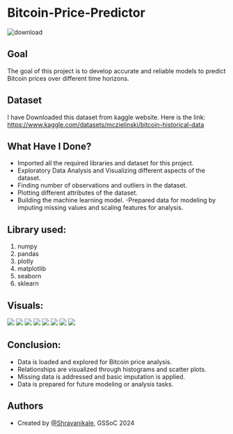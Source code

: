 
# Bitcoin-Price-Predictor 
![download](https://encrypted-tbn0.gstatic.com/images?q=tbn:ANd9GcS2_tVmolzIX_fgPQQetqyTdjriVs7erXGNQ5MeUWAmCLUNBbtW12Al_rn9hUeLEXI0ehk&usqp=CAU)


## Goal

The goal of this project is to develop accurate and reliable models to predict Bitcoin prices over different time horizons.
## Dataset
I have Downloaded this dataset from kaggle website. Here is the link: https://www.kaggle.com/datasets/mczielinski/bitcoin-historical-data
## What Have I Done?

- Imported all the required libraries and dataset for this project.
- Exploratory Data Analysis and Visualizing different aspects of the dataset.
- Finding number of observations and outliers in the dataset.
- Plotting different attributes of the dataset.
- Building the machine learning model.
-Prepared data for modeling by imputing missing values and scaling features for analysis.


## Library used:
1. numpy
2. pandas
3. plotly 
4. matplotlib
5. seaborn
6. sklearn
## Visuals:

<img src = "https://github.com/Shravanikale/bitcoin/blob/main/BC1.png"/>
<img src = "https://github.com/Shravanikale/bitcoin/blob/main/BC2.png"/>
<img src = "https://github.com/Shravanikale/bitcoin/blob/main/BC3.png"/>
<img src = "https://github.com/Shravanikale/bitcoin/blob/main/BC4.png"/>
<img src = "https://github.com/Shravanikale/bitcoin/blob/main/BC5.png"/>
<img src = "https://github.com/Shravanikale/bitcoin/blob/main/BC6.png"/>
<img src = "https://github.com/Shravanikale/bitcoin/blob/main/BC7.png"/>
<img src = "https://github.com/Shravanikale/bitcoin/blob/main/BC8.png"/>


## Conclusion:

- Data is loaded and explored for Bitcoin price analysis.
- Relationships are visualized through histograms and scatter plots.
- Missing data is addressed and basic imputation is applied.
- Data is prepared for future modeling or analysis tasks.
## Authors

- Created by [@Shravanikale](https://github.com/Shravanikale), GSSoC 2024

